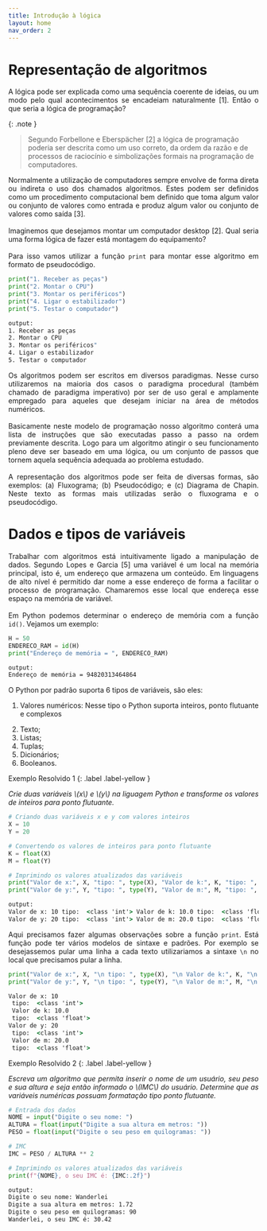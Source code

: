 ```yaml
---
title: Introdução à lógica
layout: home
nav_order: 2
---
```


<!--Don't delete ths script-->
<script src = "https://polyfill.io/v3/polyfill.min.js?features=es6"></script>
<script id = "MathJax-script" async src="https://cdn.jsdelivr.net/npm/mathjax@3/es5/tex-mml-chtml.js"></script>
<!--Don't delete ths script-->

<h1>Representação de algoritmos</h1>

<p align = "justify">
A lógica pode ser explicada como uma sequência coerente de ideias, ou um modo pelo qual acontecimentos se encadeiam naturalmente [1]. Então o que seria a lógica de programação?
</p>

{: .note }
> Segundo Forbellone e Eberspächer [2] a lógica de programação poderia ser descrita como um uso correto, da ordem da razão e de processos de raciocínio e simbolizações formais na programação de computadores.

<p align = "justify">
Normalmente a utilização de computadores sempre envolve de forma direta ou indireta o uso dos chamados algoritmos. Estes podem ser definidos como um procedimento computacional bem definido que toma algum valor ou conjunto de valores como entrada e produz algum valor ou conjunto de valores como saída [3].<br><br>
Imaginemos que desejamos montar um computador desktop [2]. Qual seria uma forma lógica de fazer está montagem do equipamento?<br><br>
Para isso vamos utilizar a função <code>print</code> para montar esse algoritmo em formato de pseudocódigo.
</p>

```python
print("1. Receber as peças")
print("2. Montar o CPU")
print("3. Montar os periféricos")
print("4. Ligar o estabilizador")
print("5. Testar o computador")
```

```cmd
output:
1. Receber as peças
2. Montar o CPU
3. Montar os periféricos"
4. Ligar o estabilizador
5. Testar o computador
```

<p align = "justify">
Os algoritmos podem ser escritos em diversos paradigmas. Nesse curso utilizaremos na maioria dos casos o paradigma procedural (também chamado de paradigma imperativo) por ser de uso geral e amplamente empregado para aqueles que desejam iniciar na área de métodos numéricos.
<br><br>
Basicamente neste modelo de programação nosso algoritmo conterá uma lista de instruções que são executadas passo a passo na ordem previamente descrita. Logo para um algoritmo atingir o seu funcionamento pleno deve ser baseado em uma lógica, ou um conjunto de passos que tornem aquela sequência adequada ao problema estudado.
<br><br>
A representação dos algoritmos pode ser feita de diversas formas, são exemplos: (a) Fluxograma; (b) Pseudocódigo; e (c) Diagrama de Chapin. Neste texto as formas mais utilizadas serão o fluxograma e o pseudocódigo.
</p>

<h1>Dados e tipos de variáveis</h1>

<p align = "justify">
Trabalhar com algoritmos está intuitivamente ligado a manipulação de dados. Segundo Lopes e Garcia [5] uma variável é um local na memória principal, isto é, um endereço que armazena um conteúdo. Em linguagens de alto nível é permitido dar nome a esse endereço de forma a facilitar o processo de programação. Chamaremos esse local que endereça esse espaço na memória de variável.<br><br>
Em Python podemos determinar o endereço de memória com a função <code>id()</code>. Vejamos um exemplo:
</p>

```python
H = 50
ENDERECO_RAM = id(H)
print("Endereço de memória = ", ENDERECO_RAM)
```
```cmd
output:
Endereço de memória = 94820313464864
```

<p align = "justify">
O Python por padrão suporta 6 tipos de variáveis, são eles:
</p>

<ol>
    <li><p align = "justify">Valores numéricos: Nesse tipo o Python suporta inteiros, ponto flutuante e complexos</p></li>
    <li>Texto;</li>
    <li>Listas;</li>
    <li>Tuplas;</li>
    <li>Dicionários;</li>
    <li>Booleanos.</li>
</ol>

Exemplo Resolvido 1
{: .label .label-yellow }

<p align = "justify">
<i>
Crie duas variáveis \(x\) e \(y\) na liguagem Python e transforme os valores de inteiros para ponto flutuante.
</i>
</p>

```python
# Criando duas variáveis x e y com valores inteiros
X = 10
Y = 20

# Convertendo os valores de inteiros para ponto flutuante
K = float(X)
M = float(Y)

# Imprimindo os valores atualizados das variáveis
print("Valor de x:", X, "tipo: ", type(X), "Valor de k:", K, "tipo: ", type(K))
print("Valor de y:", Y, "tipo: ", type(Y), "Valor de m:", M, "tipo: ", type(M))
```
```cmd
output:
Valor de x: 10 tipo:  <class 'int'> Valor de k: 10.0 tipo:  <class 'float'>
Valor de y: 20 tipo:  <class 'int'> Valor de m: 20.0 tipo:  <class 'float'>
```

<p align = "justify">
Aqui precisamos fazer algumas observações sobre a função <code>print</code>. Está função pode ter vários modelos de sintaxe e padrões. Por exemplo se desejassemos pular uma linha a cada texto utilizariamos a sintaxe <code>\n</code> no local que precisamos pular a linha.
</p>

```python
print("Valor de x:", X, "\n tipo: ", type(X), "\n Valor de k:", K, "\n tipo: ", type(K))
print("Valor de y:", Y, "\n tipo: ", type(Y), "\n Valor de m:", M, "\n tipo: ", type(M))
```
```cmd
Valor de x: 10 
 tipo:  <class 'int'> 
 Valor de k: 10.0 
 tipo:  <class 'float'>
Valor de y: 20 
 tipo:  <class 'int'> 
 Valor de m: 20.0 
 tipo:  <class 'float'>
```

Exemplo Resolvido 2
{: .label .label-yellow }

<p align = "justify">
<i>
Escreva um algoritmo que permita inserir o nome de um usuário, seu peso e sua altura e seja então informado o \(IMC\) do usuário. Determine que as variáveis numéricas possuam formatação tipo ponto flutuante.
</i>
</p>

```python
# Entrada dos dados
NOME = input("Digite o seu nome: ")
ALTURA = float(input("Digite a sua altura em metros: "))
PESO = float(input("Digite o seu peso em quilogramas: "))

# IMC
IMC = PESO / ALTURA ** 2

# Imprimindo os valores atualizados das variáveis
print(f"{NOME}, o seu IMC é: {IMC:.2f}")
```
```cmd
output:
Digite o seu nome: Wanderlei
Digite a sua altura em metros: 1.72
Digite o seu peso em quilogramas: 90
Wanderlei, o seu IMC é: 30.42
```